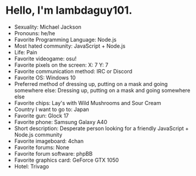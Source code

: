 # Hello, I'm lambdaguy101.

 - Sexuality: Michael Jackson
 - Pronouns: he/he
 - Favorite Programming Language: Node.js
 - Most hated community: JavaScript + Node.js
 - Life: Pain
 - Favorite videogame: osu!
 - Favorite pixels on the screen: X: 7 Y: 7
 - Favorite communication method: IRC or Discord
 - Favorite OS: Windows 10
 - Preferred method of dressing up, putting on a mask and going somewhere else: Dressing up, putting on a mask and going somewhere else
 - Favorite chips: Lay's with Wild Mushrooms and Sour Cream
 - Country I want to go to: Japan
 - Favorite gun: Glock 17
 - Favorite phone: Samsung Galaxy A40
 - Short description: Desperate person looking for a friendly JavaScript + Node.js community
 - Favorite imageboard: 4chan
 - Favorite forums: None
 - Favorite forum software: phpBB
 - Favorite graphics card: GeForce GTX 1050
 - Hotel: Trivago
